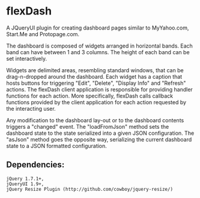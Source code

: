 # flexDash
A JQueryUI plugin for creating dashboard pages similar to MyYahoo.com, Start.Me and Protopage.com. 

The dashboard is composed of widgets arranged in horizontal bands. Each band can have between 1 and 3
columns. The height of each band can be set interactively.

Widgets are delimited areas, resembling standard windows, that can be drag-n-dropped around
the dashboard. Each widget has a caption that hosts buttons for triggering "Edit", "Delete", 
"Display Info" and "Refresh" actions. The flexDash client application is responsible for providing handler functions for each action. More specifically, flexDash calls callback functions provided by the client application for each action requested by the interacting user. 

Any modification to the dashboard lay-out or to the dashboard contents triggers a "changed" event. 
The "loadFromJson" method sets the dashboard state to the state serialized into a given JSON configuration. The 
"asJson" method goes the opposite way, serializing the current dashboard state to a JSON formatted configuration.

## Dependencies:
    jQuery 1.7.1+,
    jQueryUI 1.9+,
    jQuery Resize Plugin (http://github.com/cowboy/jquery-resize/)
    

